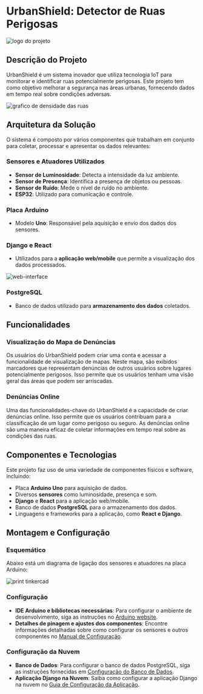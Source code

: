 # UrbanShield: Detector de Ruas Perigosas

![logo do projeto](https://github.com/rickparra/urban-shield-edge/assets/113686045/1374e11d-9a52-4f85-a353-fb548a9d63f4)

## Descrição do Projeto

UrbanShield é um sistema inovador que utiliza tecnologia IoT para monitorar e identificar ruas potencialmente perigosas. Este projeto tem como objetivo melhorar a segurança nas áreas urbanas, fornecendo dados em tempo real sobre condições adversas.

![grafico de densidade das ruas](https://github.com/rickparra/urban-shield-edge/assets/113686045/ccb571ed-714d-4463-849a-40144f00808c)

## Arquitetura da Solução

O sistema é composto por vários componentes que trabalham em conjunto para coletar, processar e apresentar os dados relevantes:

### Sensores e Atuadores Utilizados

- **Sensor de Luminosidade**: Detecta a intensidade da luz ambiente.
- **Sensor de Presença**: Identifica a presença de objetos ou pessoas.
- **Sensor de Ruído**: Mede o nível de ruído no ambiente.
- **ESP32**: Utilizado para comunicação e controle.

### Placa Arduino

- Modelo **Uno**: Responsável pela aquisição e envio dos dados dos sensores.

### Django e React

- Utilizados para a **aplicação web/mobile** que permite a visualização dos dados processados.

![web-interface](https://github.com/rickparra/urban-shield-edge/assets/113686045/cb6d61e4-52b5-4505-aa7a-f66d8898b11a)

### PostgreSQL

- Banco de dados utilizado para **armazenamento dos dados** coletados.

## Funcionalidades

### Visualização do Mapa de Denúncias

Os usuários do UrbanShield podem criar uma conta e acessar a funcionalidade de visualização de mapas. Neste mapa, são exibidos marcadores que representam denúncias de outros usuários sobre lugares potencialmente perigosos. Isso permite que os usuários tenham uma visão geral das áreas que podem ser arriscadas.

### Denúncias Online

Uma das funcionalidades-chave do UrbanShield é a capacidade de criar denúncias online. Isso permite que os usuários contribuam para a classificação de um lugar como perigoso ou seguro. As denúncias online são uma maneira eficaz de coletar informações em tempo real sobre as condições das ruas.

## Componentes e Tecnologias

Este projeto faz uso de uma variedade de componentes físicos e software, incluindo:

- Placa **Arduino Uno** para aquisição de dados.
- Diversos **sensores** como luminosidade, presença e som.
- **Django** e **React** para a aplicação web/mobile.
- Banco de dados **PostgreSQL** para o armazenamento dos dados.
- Linguagens e frameworks para a aplicação, como **React e Django**.

## Montagem e Configuração

### Esquemático

Abaixo está um diagrama de ligação dos sensores e atuadores na placa Arduino:

![print tinkercad](https://github.com/rickparra/urban-shield-edge/assets/113686045/25948609-3815-418c-8329-c4011d9456a4)

### Configuração

- **IDE Arduino e bibliotecas necessárias**: Para configurar o ambiente de desenvolvimento, siga as instruções no [Arduino website](https://www.arduino.cc/).
- **Detalhes de pinagem e ajustes dos componentes**: Encontre informações detalhadas sobre como configurar os sensores e outros componentes no [Manual de Configuração](configuration.md).

### Configuração da Nuvem

- **Banco de Dados**: Para configurar o banco de dados PostgreSQL, siga as instruções fornecidas em [Configuração do Banco de Dados](cloud_setup.md).
- **Aplicação Django na Nuvem**: Saiba como configurar a aplicação Django na nuvem no [Guia de Configuração da Aplicação](cloud_app_setup.md).
